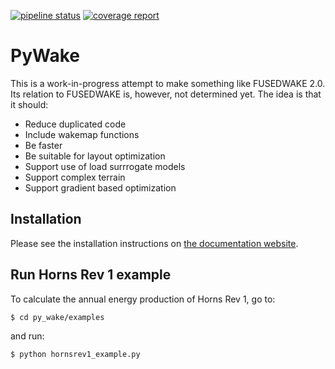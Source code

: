 [![pipeline status](https://gitlab.windenergy.dtu.dk/TOPFARM/PyWake/badges/master/pipeline.svg)](https://gitlab.windenergy.dtu.dk/TOPFARM/PyWake/commits/master)
[![coverage report](https://gitlab.windenergy.dtu.dk/TOPFARM/PyWake/badges/master/coverage.svg)](https://gitlab.windenergy.dtu.dk/TOPFARM/PyWake/commits/master)

# PyWake

This is a work-in-progress attempt to make something like FUSEDWAKE 2.0. Its relation to FUSEDWAKE is, however, not determined yet.
The idea is that it should:

- Reduce duplicated code
- Include wakemap functions
- Be faster
- Be suitable for layout optimization
- Support use of load surrrogate models
- Support complex terrain
- Support gradient based optimization

## Installation

Please see the installation instructions on
[the documentation website](https://topfarm.pages.windenergy.dtu.dk/PyWake).

## Run Horns Rev 1 example

To calculate the annual energy production of Horns Rev 1, go to:

    $ cd py_wake/examples

and run:

    $ python hornsrev1_example.py




